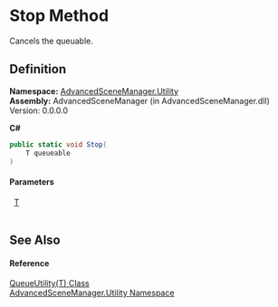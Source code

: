 # Stop Method


Cancels the queuable.



## Definition
**Namespace:** <a href="N_AdvancedSceneManager_Utility">AdvancedSceneManager.Utility</a>  
**Assembly:** AdvancedSceneManager (in AdvancedSceneManager.dll) Version: 0.0.0.0

**C#**
``` C#
public static void Stop(
	T queueable
)
```



#### Parameters
<dl><dt>  <a href="T_AdvancedSceneManager_Utility_QueueUtility_1">T</a></dt><dd> </dd></dl>

## See Also


#### Reference
<a href="T_AdvancedSceneManager_Utility_QueueUtility_1">QueueUtility(T) Class</a>  
<a href="N_AdvancedSceneManager_Utility">AdvancedSceneManager.Utility Namespace</a>  

